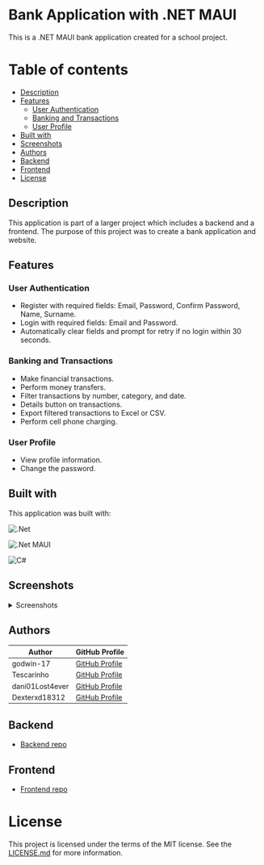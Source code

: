 # Bank Application with .NET MAUI

This is a .NET MAUI bank application created for a school project.

# Table of contents

- [Description](#description)
- [Features](#features)
  - [User Authentication](#user-authentication)
  - [Banking and Transactions](#banking-and-transactions)
  - [User Profile](#user-profile)
- [Built with](#built-with)
- [Screenshots](#screenshots)
- [Authors](#authors)
- [Backend](#backend)
- [Frontend](#frontend)
- [License](#license)

## Description

This application is part of a larger project which includes a backend and a frontend.
The purpose of this project was to create a bank application and website.

## Features

### User Authentication

- Register with required fields: Email, Password, Confirm Password, Name, Surname.
- Login with required fields: Email and Password.
- Automatically clear fields and prompt for retry if no login within 30 seconds.

### Banking and Transactions

- Make financial transactions.
- Perform money transfers.
- Filter transactions by number, category, and date.
- Details button on transactions.
- Export filtered transactions to Excel or CSV.
- Perform cell phone charging.

### User Profile

- View profile information.
- Change the password.

## Built with

This application was built with:

![.Net](https://img.shields.io/badge/.NET-5C2D91?style=for-the-badge&logo=.net&logoColor=white)

![.Net MAUI](https://img.shields.io/badge/.NET%20MAUI-512BD4?style=for-the-badge&logo=dotnet&logoColor=white)

![C#](https://img.shields.io/badge/c%23-%23239120.svg?style=for-the-badge&logo=c-sharp&logoColor=white)

## Screenshots

<details>
  <summary>Screenshots</summary>
  <details>
    <summary>Icon and Splash screen</summary>
    <h3>App Icon</h3>
    <img src="./screenshots/app-icon.png" alt="Application Icon" width="250px" />
    <h3>Splash Screen</h3>
    <img src="./screenshots/app-splash.png" alt="Application Splash Screen" width="250px" />
  </details>

  <details>
    <summary>Login and Registration</summary>
    <h3>Login Page</h3>
    <img src="./screenshots/login-page.png" alt="Login Page" width="250px" />
    <h3>Registration Page</h3>
    <img src="./screenshots/registration-page.png" alt="Registration Page" width="250px" />
  </details>
  
  <details>
    <summary>Homepage and Navigation Menu</summary>
    <h3>Homepage</h3>
    <img src="./screenshots/homepage.png" alt="Homepage Page" width="250px" />
    <h3>Navigation Menu</h3>
    <img src="./screenshots/navigation-menu.png" alt="Navigation Menu" width="250px" />
  </details>

  <details>
    <summary>Banking and Transactions</summary>
    <h3>Transaction Page</h3>
    <img src="./screenshots/transaction-page.png" alt="Transaction Page" width="250px" />
    <h3>Money Transfer Page</h3>
    <img src="./screenshots/money-transfer-page.png" alt="Money Transfer Page" width="250px" />
    <h3>Cellphone Charge Page</h3>
    <img src="./screenshots/cellphone-charge-page.png" alt="Cellphone Charge Page" width="250px" />
    <h3>Transaction Details Page</h3>
    <img src="./screenshots/transaction-detail.png" alt="Transaction Details Page" width="250px" />
  </details>

  <details>
    <summary>User Profile</summary>
    <h3>Profile Page</h3>
    <img src="./screenshots/profile-page.png" alt="Profile Page" width="250px" />
    <h3>Change Password Page</h3>
    <img src="./screenshots/change-password-page.png" alt="Change Password Page" width="250px" />
  </details>
</details>

## Authors

| Author          | GitHub Profile                                       |
| --------------- | ---------------------------------------------------- |
| godwin-17       | [GitHub Profile](https://github.com/godwin-17)       |
| Tescarinho      | [GitHub Profile](https://github.com/Tescarinho)      |
| dani01Lost4ever | [GitHub Profile](https://github.com/dani01Lost4ever) |
| Dexterxd18312   | [GitHub Profile](https://github.com/Dexterxd18312)   |

## Backend

- [Backend repo](https://github.com/dani01Lost4ever/BackEnd-ProjectWork)

## Frontend

- [Frontend repo](https://github.com/Rikymeggio1234/bbank)

# License

This project is licensed under the terms of the MIT license. See the [LICENSE.md](LICENSE.md) for more information.
